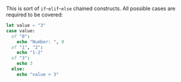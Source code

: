 
This is sort of `if`-`elif`-`else` chained constructs. All possible cases are required to be covered:









```nim
let value = "3"
case value:
  of "0":
    echo "Number: ", 0
  of "1", "2":
    echo "1-2"
  of "3":
    echo 3
  else:
    echo "value > 3"
```

<!--

case 'h':
  of 'a', 'e', 'i', 'o', 'u':
    echo "Vowel"
  of '\127'..'\255':
    echo "Unknown"
  else:
    echo "Consonant"

proc positiveOrNegative(num: int): string =
  result = case num:
    of low(int).. -1:
      "negative"
    of 0:
      "zero"
    of 1..high(int):
      "positive"
    else:
      "impossible"

echo positiveOrNegative(-1)
```

```sh
nim c -r ./case_stmts.nim
C
Consonant
negative
```
-->


<!--

- You can use strings in the switch statement
- Sets and ranges of ordinal types are also usable
- case statements, like most things, are actually expressions
-->